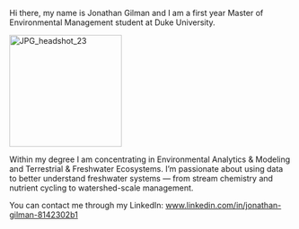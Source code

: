 Hi there, my name is Jonathan Gilman and I am a first year Master of Environmental Management student at Duke University.

<img src="https://github.com/user-attachments/assets/51105309-4f6b-47ae-89a3-ed8cf244029f" alt="JPG_headshot_23" width="200"/> 


Within my degree I am concentrating in Environmental Analytics & Modeling and Terrestrial & Freshwater Ecosystems. I’m passionate about using data to better understand freshwater systems — from stream chemistry and nutrient cycling to watershed-scale management.

You can contact me through my LinkedIn: www.linkedin.com/in/jonathan-gilman-8142302b1 

<!--
**jonathangilman/jonathangilman** is a ✨ _special_ ✨ repository because its `README.md` (this file) appears on your GitHub profile.

Here are some ideas to get you started:

- 🔭 I’m currently working on ...
- 🌱 I’m currently learning ...
- 👯 I’m looking to collaborate on ...
- 🤔 I’m looking for help with ...
- 💬 Ask me about ...
- 📫 How to reach me: ...
- 😄 Pronouns: ...
- ⚡ Fun fact: ...
-->
